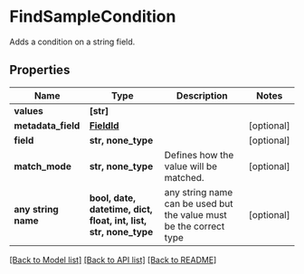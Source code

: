 # FindSampleCondition

Adds a condition on a string field.

## Properties
Name | Type | Description | Notes
------------ | ------------- | ------------- | -------------
**values** | **[str]** |  | 
**metadata_field** | [**FieldId**](FieldId.md) |  | [optional] 
**field** | **str, none_type** |  | [optional] 
**match_mode** | **str, none_type** | Defines how the value will be matched. | [optional] 
**any string name** | **bool, date, datetime, dict, float, int, list, str, none_type** | any string name can be used but the value must be the correct type | [optional]

[[Back to Model list]](../README.md#documentation-for-models) [[Back to API list]](../README.md#documentation-for-api-endpoints) [[Back to README]](../README.md)


